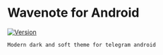# Wavenote for Android
[![Version](https://img.shields.io/badge/version-1.0-green)](https://t.me/addtheme/nightforest)

```
Modern dark and soft theme for telegram android
```
